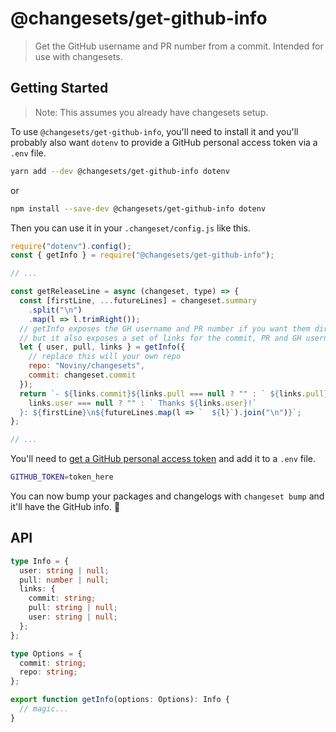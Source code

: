 # @changesets/get-github-info

> Get the GitHub username and PR number from a commit. Intended for use with changesets.

## Getting Started

> Note: This assumes you already have changesets setup.

To use `@changesets/get-github-info`, you'll need to install it and you'll probably also want `dotenv` to provide a GitHub personal access token via a `.env` file.

```bash
yarn add --dev @changesets/get-github-info dotenv
```

or

```bash
npm install --save-dev @changesets/get-github-info dotenv
```

Then you can use it in your `.changeset/config.js` like this.

```jsx
require("dotenv").config();
const { getInfo } = require("@changesets/get-github-info");

// ...

const getReleaseLine = async (changeset, type) => {
  const [firstLine, ...futureLines] = changeset.summary
    .split("\n")
    .map(l => l.trimRight());
  // getInfo exposes the GH username and PR number if you want them directly
  // but it also exposes a set of links for the commit, PR and GH username
  let { user, pull, links } = getInfo({
    // replace this will your own repo
    repo: "Noviny/changesets",
    commit: changeset.commit
  });
  return `- ${links.commit}${links.pull === null ? "" : ` ${links.pull}`}${
    links.user === null ? "" : ` Thanks ${links.user}!`
  }: ${firstLine}\n${futureLines.map(l => `  ${l}`).join("\n")}`;
};

// ...
```

You'll need to [get a GitHub personal access token](https://github.com/settings/tokens/new) and add it to a `.env` file.

```bash
GITHUB_TOKEN=token_here
```

You can now bump your packages and changelogs with `changeset bump` and it'll have the GitHub info. 🎉

## API

```ts
type Info = {
  user: string | null;
  pull: number | null;
  links: {
    commit: string;
    pull: string | null;
    user: string | null;
  };
};

type Options = {
  commit: string;
  repo: string;
};

export function getInfo(options: Options): Info {
  // magic...
}
```
